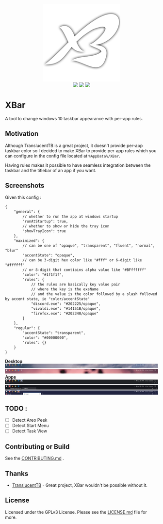 <p align="center">
    <img src="XBar.png" >
    <br />
    <img src="https://img.shields.io/github/license/amrbashir/xbar" />
    <img src="https://img.shields.io/github/v/release/amrbashir/xbar" />
    <img src="https://img.shields.io/github/workflow/status/amrbashir/XBar/CI/master" />
</p>

# XBar

A tool to change windows 10 taskbar appearance with per-app rules.

## Motivation
Although TranslucentTB is a great project, it doesn't provide per-app taskbar color so I decided to make XBar to provide per-app rules which you can configure in the config file located at `%AppData%/XBar`.

Having rules makes it possible to have seamless integration between the taskbar and the titlebar of an app if you want.

## Screenshots
Given this config :
```jsonc
{
    "general": {
        // whether to run the app at windows startup
        "runAtStartup": true,
        // whether to show or hide the tray icon
        "showTrayIcon": true
    },
    "maximized": {
        // can be one of "opaque", "transparent", "fluent", "normal", "blur"
        "accentState": "opaque",
        // can be 3-digit hex color like "#fff" or 6-digit like "#ffffff"
        // or 8-digit that contiains alpha value like "#BFffffff"
        "color": "#1f1f1f",
        "rules": {
            // the rules are basically key value pair
            // where the key is the exeName
            // and the value is the color followed by a slash followed by accent state, ie "color/accentState"
            "discord.exe": "#202225/opaque",
            "vivaldi.exe": "#14151B/opaque",
            "firefox.exe": "#202340/opaque"
        }
    },
    "regular": {
        "accentState": "transparent",
        "color": "#00000000",
        "rules": {}
    }
}

```
**Desktop**
![desktop1](screenshots/desktop1.png)
![desktop2](screenshots/desktop2.png)
**Apps**
![app1](screenshots/app1.png)
![app2](screenshots/app2.png)
![app3](screenshots/app3.png)

## TODO :

- [ ] Detect Areo Peek
- [ ] Detect Start Menu
- [ ] Detect Task View

## Contributing or Build

See the [CONTRIBUTING.md](CONTRIBUTING.md) .

## Thanks
- [TranslucentTB](https://github.com/TranslucentTB/TranslucentTB) - Great project, XBar wouldn't be possible without it.

## License
Licensed under the GPLv3 License. Please see the [LICENSE.md](LICENSE.md) file for more.
